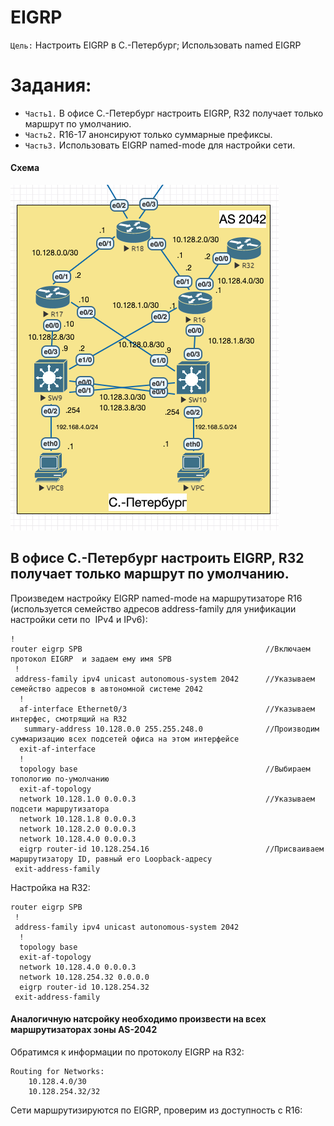 # EIGRP
`Цель:`
Настроить EIGRP в С.-Петербург; Использовать named EIGRP

# Задания:
- `Часть1.` В офисе С.-Петербург настроить EIGRP, R32 получает только маршрут по умолчанию.
- `Часть2.` R16-17 анонсируют только суммарные префиксы.
- `Часть3.` Использовать EIGRP named-mode для настройки сети.

#### Схема

![](https://github.com/Samurai1135/otus-network-engeneer/blob/2558d1ae6945ecc2dea16e128783420969eb5ebf/Lab-08/Screenshots/scheem.png)  

## В офисе С.-Петербург настроить EIGRP, R32 получает только маршрут по умолчанию.  
Произведем настройку EIGRP named-mode на маршрутизаторе R16 (используется семейство адресов address-family для унификации настройки сети по  IPv4 и IPv6):  
~~~
!
router eigrp SPB                                         //Включаем протокол EIGRP  и задаем ему имя SPB
 !
 address-family ipv4 unicast autonomous-system 2042      //Указываем семейство адресов в автономной системе 2042
  !
  af-interface Ethernet0/3                               //Указываем интерфес, смотрящий на R32
   summary-address 10.128.0.0 255.255.248.0              //Производим суммаризацию всех подсетей офиса на этом интерфейсе
  exit-af-interface
  !
  topology base                                          //Выбираем топологию по-умолчанию
  exit-af-topology
  network 10.128.1.0 0.0.0.3                             //Указываем подсети маршрутизатора
  network 10.128.1.8 0.0.0.3
  network 10.128.2.0 0.0.0.3
  network 10.128.4.0 0.0.0.3
  eigrp router-id 10.128.254.16                          //Присваиваем маршрутизатору ID, равный его Loopback-адресу
 exit-address-family
~~~

Настройка на R32:
~~~
router eigrp SPB
 !
 address-family ipv4 unicast autonomous-system 2042
  !
  topology base
  exit-af-topology
  network 10.128.4.0 0.0.0.3
  network 10.128.254.32 0.0.0.0
  eigrp router-id 10.128.254.32
 exit-address-family
~~~
#### Аналогичную натсройку необходимо произвести на всех маршрутизаторах зоны AS-2042  
Обратимся к информации по протоколу EIGRP на R32:
~~~
Routing for Networks:
    10.128.4.0/30
    10.128.254.32/32
~~~
Сети маршрутизируются по EIGRP, проверим из доступность c R16:  
~~~

~~~

